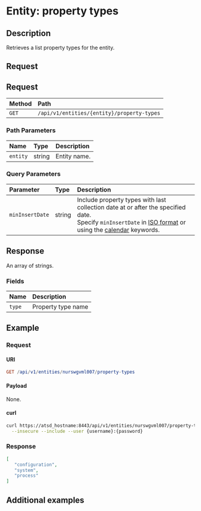 # Entity: property types

## Description

Retrieves a list property types for the entity.

## Request

## Request

| **Method** | **Path** |
|:---|:---|
| `GET` | `/api/v1/entities/{entity}/property-types` |

### Path Parameters

|**Name**|**Type**|**Description**|
|:---|:---|:---|
| `entity` |string|Entity name.|

### Query Parameters

| **Parameter** | **Type** | **Description** |
|:---|:---|:---|
| `minInsertDate` | string | Include property types with last collection date at or after the specified date. <br>Specify `minInsertDate` in [ISO format](../../../shared/date-format.md) or using the [calendar](../../../shared/calendar.md) keywords. |

## Response

An array of strings.

### Fields

| **Name**       | **Description** |
|:---|:---|
| `type` | Property type name |

## Example

### Request

#### URI

```elm
GET /api/v1/entities/nurswgvml007/property-types
```

#### Payload

None.

#### curl

```bash
curl https://atsd_hostname:8443/api/v1/entities/nurswgvml007/property-types \
  --insecure --include --user {username}:{password}
```

### Response

```json
[
   "configuration",
   "system",
   "process"
]
```

## Additional examples

